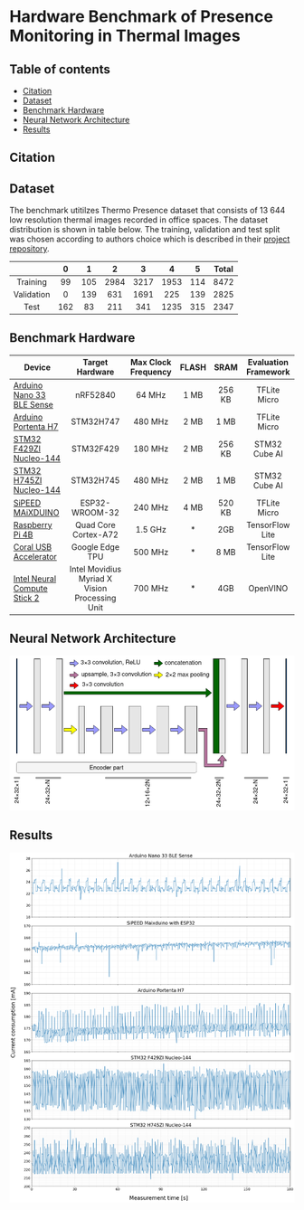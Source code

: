 # Hardware Benchmark of Presence Monitoring in Thermal Images


## Table of contents
* [Citation](#citation)
* [Dataset](#dataset)
* [Benchmark Hardware](#benchmark-hardware)
* [Neural Network Architecture](#neural-network-architecture)
* [Results](#results)


## Citation


## Dataset

The benchmark utitilzes Thermo Presence dataset that consists of 13 644 low resolution thermal images recorded in office spaces. The dataset distribution is shown in table below. The training, validation and test split was chosen according to authors choice which is described in their [project repository](https://github.com/PUTvision/thermo-presence/blob/master/dataset/README.md).

<div align="center">

|            |  0  |  1  |   2  |   3  |   4  |  5  | Total |
|:----------:|:---:|:---:|:----:|:----:|:----:|:---:|:-----:|
|  Training  |  99 | 105 | 2984 | 3217 | 1953 | 114 |  8472 |
| Validation |  0  | 139 |  631 | 1691 |  225 | 139 |  2825 |
|    Test    | 162 |  83 |  211 |  341 | 1235 | 315 |  2347 |

</div>


## Benchmark Hardware

<div align="center">

| Device                       | Target Hardware      | Max Clock Frequency     | FLASH | SRAM   | Evaluation Framework |
|------------------------------|:--------------------:|:-----------------------:|:-----:|:------:|:--------------------:|
| [Arduino Nano 33 BLE Sense](https://docs.arduino.cc/hardware/nano-33-ble-sense)    | nRF52840             | 64 MHz                  | 1 MB  | 256 KB | TFLite Micro         |
| [Arduino Portenta H7](http://store.arduino.cc/products/portenta-h7)          | STM32H747            | 480 MHz                 | 2 MB  | 1 MB   | TFLite Micro         |
| [STM32 F429ZI Nucleo-144](https://www.st.com/en/evaluation-tools/nucleo-f429zi.html)      | STM32F429            | 180 MHz                 | 2 MB  | 256 KB | STM32 Cube AI        |
| [STM32 H745ZI Nucleo-144](https://www.st.com/en/evaluation-tools/nucleo-h745zi-q.html)      | STM32H745            | 480 MHz                 | 2 MB  | 1 MB   | STM32 Cube AI        |
| [SiPEED MAiXDUINO](https://www.seeedstudio.com/Sipeed-Maixduino-Kit-for-RISC-V-AI-IoT-p-4047.html)             | ESP32-WROOM-32       | 240 MHz                 | 4 MB  | 520 KB | TFLite Micro         |
| [Raspberry Pi 4B](https://www.raspberrypi.com/products/raspberry-pi-4-model-b/)              | Quad Core Cortex-A72 | 1.5 GHz                 | *     | 2GB    | TensorFlow Lite      |
| [Coral USB Accelerator](https://coral.ai/products/accelerator/)        | Google Edge TPU      | 500 MHz                 | *     | 8 MB   | TensorFlow Lite      |
| [Intel Neural Compute Stick 2](https://ark.intel.com/content/www/us/en/ark/products/140109/intel-neural-compute-stick-2.html) | Intel Movidius Myriad X Vision Processing Unit | 700 MHz | * | 4GB | OpenVINO          |

</div>


## Neural Network Architecture

<p align="center">
  <img width='800px' src="./README/nn_architecture.png" />
</p>


## Results

<p align="center">
  <img width='800px' src="./README/device_inference_current_consumption.png" />
</p>
